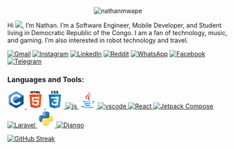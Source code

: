 <p align="center">
  <img src="https://readme-typing-svg.herokuapp.com/?font=Lobster&color=0969da&size=53&width=450&height=76&lines=Hello+%F0%9F%91%8B%2C+I%27m+nathan+mwape" alt="nathanmwape" />
</p>

Hi <img src="https://raw.githubusercontent.com/MartinHeinz/MartinHeinz/master/wave.gif" width="30">, I’m Nathan. I’m a Software Engineer, Mobile Developer, and Student living in Democratic Republic of the Congo. I am a fan of technology, music, and gaming. I’m also interested in robot technology and travel.

<a href="#">![Gmail](https://img.shields.io/badge/Gmail-D14836?style=for-the-badge&logo=gmail&logoColor=white)</a>
<a href="#">![Instagram](https://img.shields.io/badge/Instagram-%23E4405F.svg?style=for-the-badge&logo=Instagram&logoColor=white)</a>
<a href="#">![LinkedIn](https://img.shields.io/badge/linkedin-%230077B5.svg?style=for-the-badge&logo=linkedin&logoColor=white)</a>
<a href="#">![Reddit](https://img.shields.io/badge/Reddit-FF4500?style=for-the-badge&logo=reddit&logoColor=white)</a>
<a href="#">![WhatsApp](https://img.shields.io/badge/WhatsApp-25D366?style=for-the-badge&logo=whatsapp&logoColor=white)</a>
<a href="#">![Facebook](https://img.shields.io/badge/Facebook-%231877F2.svg?style=for-the-badge&logo=facebook&logoColor=white)</a>
<a href="#">![Telegram](https://img.shields.io/badge/Telegram-2CA5E0?style=for-the-badge&logo=telegram&logoColor=white)</a>

<h3 align="left">Languages and Tools:</h3>
<p align="left">
 <a href="https://www.geeksforgeeks.org/c-language-set-1-introduction/" target="_blank" rel="noreferrer">
   <img src="https://raw.githubusercontent.com/devicons/devicon/master/icons/c/c-original.svg" alt="C programming" width="40" height="40"/> 
 </a>  
 <a href="https://www.geeksforgeeks.org/html/?ref=shm" target="_blank" rel="noreferrer">
   <img src="https://raw.githubusercontent.com/devicons/devicon/master/icons/html5/html5-original-wordmark.svg" alt="html5" width="40" height="40"/> 
 </a>
 <a href="https://www.w3schools.com/css/" target="_blank" rel="noreferrer">
   <img src="https://raw.githubusercontent.com/devicons/devicon/master/icons/css3/css3-original-wordmark.svg" alt="css3" width="40" height="40"/> 
 </a>  
 <a href="https://developer.mozilla.org/en-US/docs/Learn/JavaScript" target="_blank" rel="noreferrer">
   <img src="https://upload.wikimedia.org/wikipedia/commons/6/6a/JavaScript-logo.png" alt="js" width="40" height="40"/> 
 </a>
 <a href="https://www.javatpoint.com/java-tutorial" target="_blank" rel="noreferrer">
   <img src="https://raw.githubusercontent.com/devicons/devicon/master/icons/java/java-original.svg" alt="java" width="40" height="40"/> 
 </a>  
 <a href="https://code.visualstudio.com/docs" target="_blank" rel="noreferrer">
   <img src="https://user-images.githubusercontent.com/45575898/132374566-e8aca758-460c-48d8-944c-dcf4a7590bd1.png" alt="vscode" width="40" height="40" />
 </a>  
 <a href="https://reactjs.org/" target="_blank" rel="noreferrer">
   <img src="https://upload.wikimedia.org/wikipedia/commons/a/a7/React-icon.svg" alt="React" width="40" height="40"/>
 </a>
 <a href="https://developer.android.com/jetpack/compose" target="_blank" rel="noreferrer">
   <img src="https://developer.android.com/static/images/spot-icons/jetpack-compose.svg?hl=fr" alt="Jetpack Compose" width="40" height="40"/>
 </a>
 <a href="https://symfony.com/" target="_blank" rel="noreferrer">
   <img src="https://e7.pngegg.com/pngimages/142/541/png-clipart-symfony-php-computer-software-bootstrap-software-framework-others-text-logo-thumbnail.png" alt="Laravel" width="40" height="40"/>
 </a>
 <a href="https://www.python.org/" target="_blank" rel="noreferrer">
   <img src="https://raw.githubusercontent.com/devicons/devicon/master/icons/python/python-original.svg" alt="Python" width="40" height="40"/>
 </a>
  <a href="https://www.djangoproject.com/" target="_blank" rel="noreferrer">
   <img src="https://www.svgrepo.com/show/353657/django-icon.svg" alt="Django" width="40" height="40"/>
 </a>
</p>

[![GitHub Streak](http://github-readme-streak-stats.herokuapp.com?user=DeRoyace&theme=elegant&date_format=M%20j%5B%2C%20Y%5D)](https://git.io/streak-stats)
